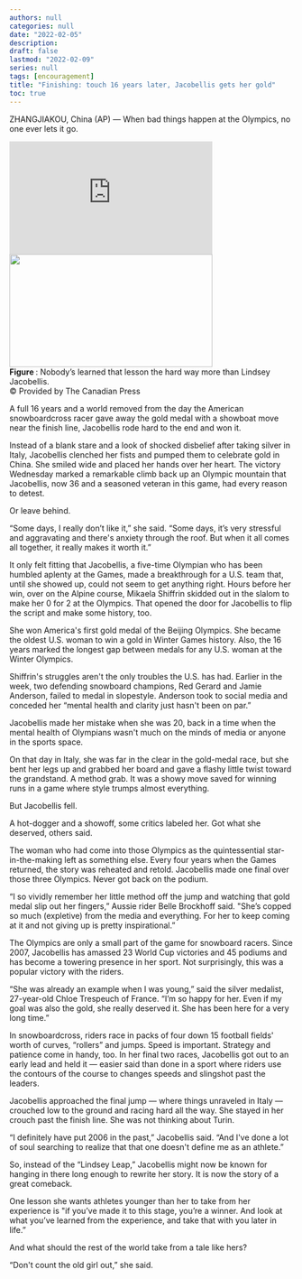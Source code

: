 ```yaml
---
authors: null
categories: null
date: "2022-02-05"
description: 
draft: false
lastmod: "2022-02-09"
series: null
tags: [encouragement]
title: "Finishing: touch 16 years later, Jacobellis gets her gold"
toc: true
---
```


<!--more-->

ZHANGJIAKOU, China (AP) — When bad things happen at the Olympics, no one ever lets it go.


<iframe width="360" height="200" src="https://www.youtube.com/embed/3wsyp7N_US4" title="YouTube video player" frameborder="0" allow="accelerometer; autoplay; clipboard-write; encrypted-media; gyroscope; picture-in-picture" allowfullscreen></iframe>


<img width ="360" height= "200" src = "/docs/images/AATEBxK.jpg"/>
<figcaption><b>Figure </b>: Nobody’s learned that lesson the hard way more than Lindsey Jacobellis.</figcaption>
© Provided by The Canadian Press  


A full 16 years and a world removed from the day the American snowboardcross racer gave away the gold medal with a showboat move near the finish line, Jacobellis rode hard to the end and won it.

Instead of a blank stare and a look of shocked disbelief after taking silver in Italy, Jacobellis clenched her fists and pumped them to celebrate gold in China. She smiled wide and placed her hands over her heart. The victory Wednesday marked a remarkable climb back up an Olympic mountain that Jacobellis, now 36 and a seasoned veteran in this game, had every reason to detest.

Or leave behind.

“Some days, I really don’t like it,” she said. “Some days, it’s very stressful and aggravating and there's anxiety through the roof. But when it all comes all together, it really makes it worth it.”

It only felt fitting that Jacobellis, a five-time Olympian who has been humbled aplenty at the Games, made a breakthrough for a U.S. team that, until she showed up, could not seem to get anything right. Hours before her win, over on the Alpine course, Mikaela Shiffrin skidded out in the slalom to make her 0 for 2 at the Olympics. That opened the door for Jacobellis to flip the script and make some history, too.

She won America's first gold medal of the Beijing Olympics. She became the oldest U.S. woman to win a gold in Winter Games history. Also, the 16 years marked the longest gap between medals for any U.S. woman at the Winter Olympics.

Shiffrin's struggles aren't the only troubles the U.S. has had. Earlier in the week, two defending snowboard champions, Red Gerard and Jamie Anderson, failed to medal in slopestyle. Anderson took to social media and conceded her “mental health and clarity just hasn't been on par.”

Jacobellis made her mistake when she was 20, back in a time when the mental health of Olympians wasn't much on the minds of media or anyone in the sports space.

On that day in Italy, she was far in the clear in the gold-medal race, but she bent her legs up and grabbed her board and gave a flashy little twist toward the grandstand. A method grab. It was a showy move saved for winning runs in a game where style trumps almost everything.

But Jacobellis fell.

A hot-dogger and a showoff, some critics labeled her. Got what she deserved, others said.

The woman who had come into those Olympics as the quintessential star-in-the-making left as something else. Every four years when the Games returned, the story was reheated and retold. Jacobellis made one final over those three Olympics. Never got back on the podium.

“I so vividly remember her little method off the jump and watching that gold medal slip out her fingers,” Aussie rider Belle Brockhoff said. "She’s copped so much (expletive) from the media and everything. For her to keep coming at it and not giving up is pretty inspirational.”

The Olympics are only a small part of the game for snowboard racers. Since 2007, Jacobellis has amassed 23 World Cup victories and 45 podiums and has become a towering presence in her sport. Not surprisingly, this was a popular victory with the riders.

“She was already an example when I was young,” said the silver medalist, 27-year-old Chloe Trespeuch of France. “I’m so happy for her. Even if my goal was also the gold, she really deserved it. She has been here for a very long time.”

In snowboardcross, riders race in packs of four down 15 football fields' worth of curves, “rollers” and jumps. Speed is important. Strategy and patience come in handy, too. In her final two races, Jacobellis got out to an early lead and held it — easier said than done in a sport where riders use the contours of the course to changes speeds and slingshot past the leaders.

Jacobellis approached the final jump — where things unraveled in Italy — crouched low to the ground and racing hard all the way. She stayed in her crouch past the finish line. She was not thinking about Turin.

“I definitely have put 2006 in the past,” Jacobellis said. “And I've done a lot of soul searching to realize that that one doesn't define me as an athlete.”

So, instead of the “Lindsey Leap,” Jacobellis might now be known for hanging in there long enough to rewrite her story. It is now the story of a great comeback.

One lesson she wants athletes younger than her to take from her experience is "if you’ve made it to this stage, you’re a winner. And look at what you’ve learned from the experience, and take that with you later in life.”

And what should the rest of the world take from a tale like hers?

“Don't count the old girl out,” she said.